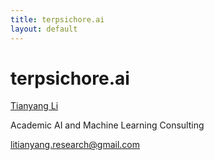 ```yaml
---
title: terpsichore.ai
layout: default
---
```


# terpsichore.ai

[Tianyang Li](https://scholar.google.com/citations?user=97z68gkAAAAJ&hl=en)

Academic AI and Machine Learning Consulting

<litianyang.research@gmail.com>
